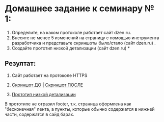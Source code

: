 # Домашнее задание к семинару № 1:
1. Определите, на каком протоколе работает сайт dzen.ru.
2. Внесите не менее 5 изменений на страницу с помощью инструмента разработчика и представьте скриншоты было/стало (сайт dzen.ru) .
3. Создайте прототип низкой детализации (сайт dzen.ru) *

## Резултат: 
1. Сайт работает на протоколе HTTPS

2. [Скриншот ДО](Screen_before.png) | [Скриншот ПОСЛЕ](Screen_after.png) 

3. [Прототип низкой детализации](Prototype.png)

В прототипе не отразил footer, т.к. страница оформлена как "бесконечная" лента, а пункты, которые обычно содержатся в нижней части, содержатся в сайд барах. 

